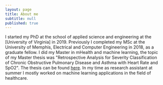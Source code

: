 ```yaml
---
layout: page
title: About me
subtitle: null
published: true
---
```


I started my PhD at the school of applied science and engineering  at the [University of Virginia] in 2019. Previously I completed my MSc at the University of Memphis, Electrical and Computer Engineering in 2018, as a graduate fellow. I did my Master in mHealth and machine learning, the topic of my Master thesis was "Retrospective Analysis for Severity Classification of Chronic Obstructive Pulmonary Disease and Asthma with Heart Rate and SpO2". The thesis can be found [here](https://digitalcommons.memphis.edu/cgi/viewcontent.cgi?article=2942&context=etd). In my time as research assistant at summer I mostly worked on machine learning applications in the field of healthcare.
